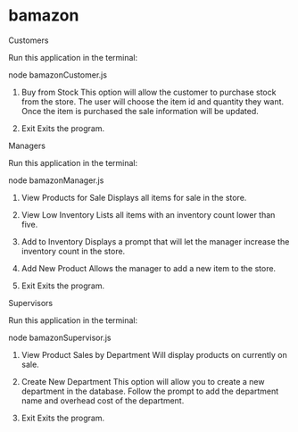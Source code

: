 # bamazon

Customers

Run this application in the terminal:

node bamazonCustomer.js

1) Buy from Stock
    This option will allow the customer to purchase stock from the store. The user will choose the item id and quantity they want. Once the item is purchased the sale information will be updated.

2) Exit
    Exits the program.

Managers

Run this application in the terminal:

node bamazonManager.js

1) View Products for Sale
    Displays all items for sale in the store.

2) View Low Inventory
    Lists all items with an inventory count lower than five.

3) Add to Inventory
    Displays a prompt that will let the manager increase the inventory count in the store.

4) Add New Product
    Allows the manager to add a new item to the store.

5) Exit
    Exits the program.


Supervisors

Run this application in the terminal:

node bamazonSupervisor.js

1) View Product Sales by Department
    Will display products on currently on sale.

2) Create New Department
    This option will allow you to create a new department in the database. Follow the prompt to add the department name and overhead cost of the department.

3) Exit
    Exits the program.